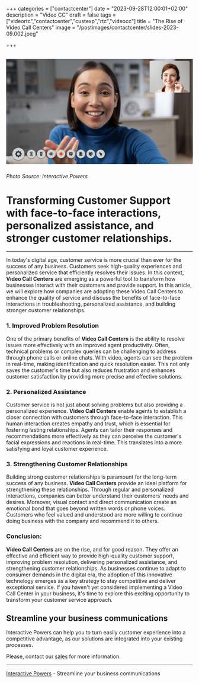 +++
categories = ["contactcenter"]
date = "2023-09-28T12:00:01+02:00"
description = "Video CC"
draft = false
tags = ["videortc","contactcenter","custexp","rtc","videocc"]
title = "The Rise of Video Call Centers"
image = "/postimages/contactcenter/slides-2023-09.002.jpeg"

+++

![question](/postimages/contactcenter/slides-2023-09.002.jpeg)
------------
###### Photo Source: Interactive Powers

# Transforming Customer Support with face-to-face interactions, personalized assistance, and stronger customer relationships.
---

In today's digital age, customer service is more crucial than ever for the success of any business. Customers seek high-quality experiences and personalized service that efficiently resolves their issues. In this context, **Video Call Centers** are emerging as a powerful tool to transform how businesses interact with their customers and provide support. In this article, we will explore how companies are adopting these Video Call Centers to enhance the quality of service and discuss the benefits of face-to-face interactions in troubleshooting, personalized assistance, and building stronger customer relationships.

### 1. Improved Problem Resolution

One of the primary benefits of **Video Call Centers** is the ability to resolve issues more effectively with an improved agent productivity. Often, technical problems or complex queries can be challenging to address through phone calls or online chats. With video, agents can see the problem in real-time, making identification and quick resolution easier. This not only saves the customer's time but also reduces frustration and enhances customer satisfaction by providing more precise and effective solutions.

### 2. Personalized Assistance

Customer service is not just about solving problems but also providing a personalized experience. **Video Call Centers** enable agents to establish a closer connection with customers through face-to-face interaction. This human interaction creates empathy and trust, which is essential for fostering lasting relationships. Agents can tailor their responses and recommendations more effectively as they can perceive the customer's facial expressions and reactions in real-time. This translates into a more satisfying and loyal customer experience.

### 3. Strengthening Customer Relationships

Building strong customer relationships is paramount for the long-term success of any business. **Video Call Centers** provide an ideal platform for strengthening these relationships. Through regular and personalized interactions, companies can better understand their customers' needs and desires. Moreover, visual contact and direct communication create an emotional bond that goes beyond written words or phone voices. Customers who feel valued and understood are more willing to continue doing business with the company and recommend it to others.

### Conclusion:

**Video Call Centers** are on the rise, and for good reason. They offer an effective and efficient way to provide high-quality customer support, improving problem resolution, delivering personalized assistance, and strengthening customer relationships. As businesses continue to adapt to consumer demands in the digital era, the adoption of this innovative technology emerges as a key strategy to stay competitive and deliver exceptional service. If you haven't yet considered implementing a Video Call Center in your business, it's time to explore this exciting opportunity to transform your customer service approach.
 
## Streamline your business communications

Interactive Powers can help you to turn easily customer experience into a competitive advantage, as our solutions are integrated into your existing processes.

Please, contact our [sales](https://www.ivrpowers.com/support-services/) for more information. 

---
[Interactive Powers](http://www.ivrpowers.com/ ) - Streamline your business communications



